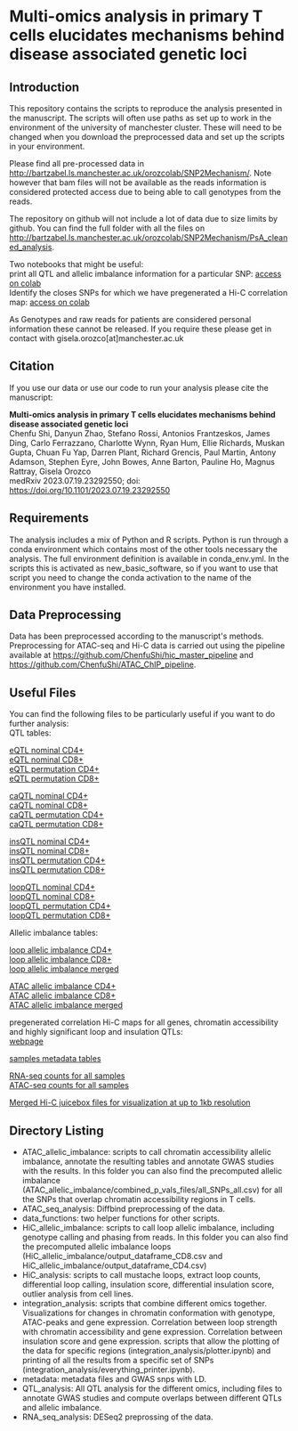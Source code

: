 # Multi-omics analysis in primary T cells elucidates mechanisms behind disease associated genetic loci

## Introduction
This repository contains the scripts to reproduce the analysis presented in the manuscript.
The scripts will often use paths as set up to work in the environment of the university of manchester cluster. These will need to be changed when you download the preprocessed data and set up the scripts in your environment.

Please find all pre-processed data in http://bartzabel.ls.manchester.ac.uk/orozcolab/SNP2Mechanism/.
Note however that bam files will not be available as the reads information is considered protected access due to being able to call genotypes from the reads.

The repository on github will not include a lot of data due to size limits by github. You can find the full folder with all the files on http://bartzabel.ls.manchester.ac.uk/orozcolab/SNP2Mechanism/PsA_cleaned_analysis.

Two notebooks that might be useful:  
print all QTL and allelic imbalance information for a particular SNP: [access on colab](https://colab.research.google.com/github/ChenfuShi/PsA_cleaned_analysis/blob/main/integration_analysis/Everything_printer_public.ipynb)  
Identify the closes SNPs for which we have pregenerated a Hi-C correlation map: [access on colab](https://colab.research.google.com/github/ChenfuShi/PsA_cleaned_analysis/blob/main/integration_analysis/find_SNP.ipynb)  

As Genotypes and raw reads for patients are considered personal information these cannot be released. If you require these please get in contact with gisela.orozco[at]manchester.ac.uk

## Citation

If you use our data or use our code to run your analysis please cite the manuscript:

**Multi-omics analysis in primary T cells elucidates mechanisms behind disease associated genetic loci**  
Chenfu Shi, Danyun Zhao, Stefano Rossi, Antonios Frantzeskos, James Ding, Carlo Ferrazzano, Charlotte Wynn, Ryan Hum, Ellie Richards, Muskan Gupta, Chuan Fu Yap, Darren Plant, Richard Grencis, Paul Martin, Antony Adamson, Stephen Eyre, John Bowes, Anne Barton, Pauline Ho, Magnus Rattray, Gisela Orozco  
medRxiv 2023.07.19.23292550; doi: https://doi.org/10.1101/2023.07.19.23292550

## Requirements
The analysis includes a mix of Python and R scripts.
Python is run through a conda environment which contains most of the other tools necessary the analysis. The full environment definition is available in conda_env.yml.
In the scripts this is activated as new_basic_software, so if you want to use that script you need to change the conda activation to the name of the environment you have installed.


## Data Preprocessing
Data has been preprocessed according to the manuscript's methods. Preprocessing for ATAC-seq and Hi-C data is carried out using the pipeline available at https://github.com/ChenfuShi/hic_master_pipeline and https://github.com/ChenfuShi/ATAC_ChIP_pipeline.

## Useful Files
You can find the following files to be particularly useful if you want to do further analysis:  
QTL tables:

[eQTL nominal CD4+](http://bartzabel.ls.manchester.ac.uk/orozcolab/SNP2Mechanism/QTLS/RNA/RNA_nominal_CD4_merged.txt)  
[eQTL nominal CD8+](http://bartzabel.ls.manchester.ac.uk/orozcolab/SNP2Mechanism/QTLS/RNA/RNA_nominal_CD8_merged.txt)  
[eQTL permutation CD4+](http://bartzabel.ls.manchester.ac.uk/orozcolab/SNP2Mechanism/QTLS/RNA/RNA_permuted_CD4_FDR.txt)  
[eQTL permutation CD8+](http://bartzabel.ls.manchester.ac.uk/orozcolab/SNP2Mechanism/QTLS/RNA/RNA_permuted_CD8_FDR.txt)  


[caQTL nominal CD4+](http://bartzabel.ls.manchester.ac.uk/orozcolab/SNP2Mechanism/QTLS/ATAC/ATAC_nominal_CD4_merged.txt)  
[caQTL nominal CD8+](http://bartzabel.ls.manchester.ac.uk/orozcolab/SNP2Mechanism/QTLS/ATAC/ATAC_nominal_CD8_merged.txt)  
[caQTL permutation CD4+](http://bartzabel.ls.manchester.ac.uk/orozcolab/SNP2Mechanism/QTLS/ATAC/ATAC_permuted_CD4_FDR.txt)  
[caQTL permutation CD8+](http://bartzabel.ls.manchester.ac.uk/orozcolab/SNP2Mechanism/QTLS/ATAC/ATAC_permuted_CD8_FDR.txt)  


[insQTL nominal CD4+](http://bartzabel.ls.manchester.ac.uk/orozcolab/SNP2Mechanism/QTLS/HiC/ins_nominal_CD4_merged.txt)  
[insQTL nominal CD8+](http://bartzabel.ls.manchester.ac.uk/orozcolab/SNP2Mechanism/QTLS/HiC/ins_nominal_CD8_merged.txt)  
[insQTL permutation CD4+](http://bartzabel.ls.manchester.ac.uk/orozcolab/SNP2Mechanism/QTLS/HiC/ins_permuted_CD4_FDR.txt)  
[insQTL permutation CD8+](http://bartzabel.ls.manchester.ac.uk/orozcolab/SNP2Mechanism/QTLS/HiC/ins_permuted_CD8_FDR.txt)  


[loopQTL nominal CD4+](http://bartzabel.ls.manchester.ac.uk/orozcolab/SNP2Mechanism/QTLS/HiC/loop_nominal_CD4_merged.txt)  
[loopQTL nominal CD8+](http://bartzabel.ls.manchester.ac.uk/orozcolab/SNP2Mechanism/QTLS/HiC/loop_nominal_CD8_merged.txt)  
[loopQTL permutation CD4+](http://bartzabel.ls.manchester.ac.uk/orozcolab/SNP2Mechanism/QTLS/HiC/loop_permuted_CD4_FDR.txt)  
[loopQTL permutation CD8+](http://bartzabel.ls.manchester.ac.uk/orozcolab/SNP2Mechanism/QTLS/HiC/loop_permuted_CD8_FDR.txt)  


Allelic imbalance tables:

[loop allelic imbalance CD4+](http://bartzabel.ls.manchester.ac.uk/orozcolab/SNP2Mechanism/hic/allelic_imbalance/allelic_imbalance_CD4_apeglm_results.csv)  
[loop allelic imbalance CD8+](http://bartzabel.ls.manchester.ac.uk/orozcolab/SNP2Mechanism/hic/allelic_imbalance/allelic_imbalance_CD8_apeglm_results.csv)  
[loop allelic imbalance merged](http://bartzabel.ls.manchester.ac.uk/orozcolab/SNP2Mechanism/hic/allelic_imbalance/allelic_imbalance_ALL_apeglm_results.csv)  


[ATAC allelic imbalance CD4+](http://bartzabel.ls.manchester.ac.uk/orozcolab/SNP2Mechanism/atac/allelic_imbalance/ATAC_CD4_allelic_imbalance_with_betabinom.csv.gz)  
[ATAC allelic imbalance CD8+](http://bartzabel.ls.manchester.ac.uk/orozcolab/SNP2Mechanism/atac/allelic_imbalance/ATAC_CD8_allelic_imbalance_with_betabinom.csv.gz)  
[ATAC allelic imbalance merged](http://bartzabel.ls.manchester.ac.uk/orozcolab/SNP2Mechanism/atac/allelic_imbalance/ATAC_ALL_allelic_imbalance_with_betabinom.csv.gz)  


pregenerated correlation Hi-C maps for all genes, chromatin accessibility and highly significant loop and insulation QTLs:  
[webpage](http://bartzabel.ls.manchester.ac.uk/orozcolab/SNP2Mechanism/PsA_output_hic_plots/main.html)

[samples metadata tables](http://bartzabel.ls.manchester.ac.uk/orozcolab/SNP2Mechanism/metadata/)

[RNA-seq counts for all samples](http://bartzabel.ls.manchester.ac.uk/orozcolab/SNP2Mechanism/rna/RNA_normalized_counts.csv)  
[ATAC-seq counts for all samples](http://bartzabel.ls.manchester.ac.uk/orozcolab/SNP2Mechanism/atac/merged/ATAC_DESeq2_quantile_normalized_counts.csv)  


[Merged Hi-C juicebox files for visualization at up to 1kb resolution](http://bartzabel.ls.manchester.ac.uk/orozcolab/SNP2Mechanism/hic/merged/)

## Directory Listing

- ATAC_allelic_imbalance: scripts to call chromatin accessibility allelic imbalance, annotate the resulting tables and annotate GWAS studies with the results. In this folder you can also find the precomputed allelic imbalance (ATAC_allelic_imbalance/combined_p_vals_files/all_SNPs_all.csv) for all the SNPs that overlap chromatin accessibility regions in T cells. 
- ATAC_seq_analysis: Diffbind preprocessing of the data.
- data_functions: two helper functions for other scripts.
- HiC_allelic_imbalance: scripts to call loop allelic imbalance, including genotype calling and phasing from reads. In this folder you can also find the precomputed allelic imbalance loops (HiC_allelic_imbalance/output_dataframe_CD8.csv and HiC_allelic_imbalance/output_dataframe_CD4.csv)
- HiC_analysis: scripts to call mustache loops, extract loop counts, differential loop calling, insulation score, differential insulation score, outlier analysis from cell lines.
- integration_analysis: scripts that combine different omics together. Visualizations for changes in chromatin conformation with genotype, ATAC-peaks and gene expression. Correlation between loop strength with chromatin accessibility and gene expression. Correlation between insulation score and gene expression. scripts that allow the plotting of the data for specific regions (integration_analysis/plotter.ipynb) and printing of all the results from a specific set of SNPs (integration_analysis/everything_printer.ipynb).
- metadata: metadata files and GWAS snps with LD.
- QTL_analysis: All QTL analysis for the different omics, including files to annotate GWAS studies and compute overlaps between different QTLs and allelic imbalance.
- RNA_seq_analysis: DESeq2 preprossing of the data.
